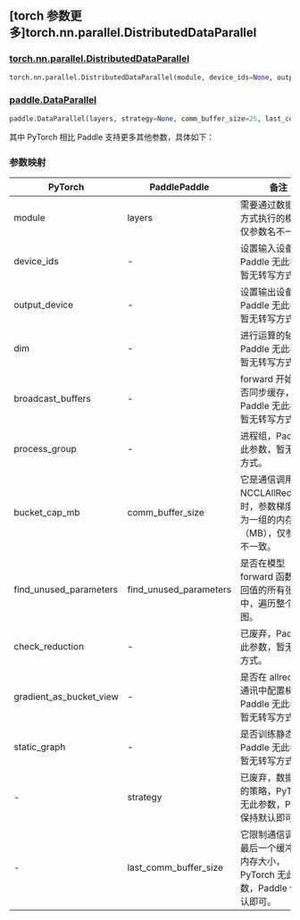 ## [torch 参数更多]torch.nn.parallel.DistributedDataParallel

### [torch.nn.parallel.DistributedDataParallel](https://pytorch.org/docs/stable/generated/torch.nn.parallel.DistributedDataParallel.html#torch.nn.parallel.DistributedDataParallel)

```python
torch.nn.parallel.DistributedDataParallel(module, device_ids=None, output_device=None, dim=0, broadcast_buffers=True, process_group=None, bucket_cap_mb=25, find_unused_parameters=False, check_reduction=False, gradient_as_bucket_view=False, static_graph=False)
```

### [paddle.DataParallel](https://www.paddlepaddle.org.cn/documentation/docs/zh/api/paddle/DataParallel_cn.html)

```python
paddle.DataParallel(layers, strategy=None, comm_buffer_size=25, last_comm_buffer_size=1, find_unused_parameters=False)
```

其中 PyTorch 相比 Paddle 支持更多其他参数，具体如下：

### 参数映射

| PyTorch                 | PaddlePaddle           | 备注                                                                                     |
| ----------------------- | ---------------------- | ---------------------------------------------------------------------------------------- |
| module                  | layers                 | 需要通过数据并行方式执行的模型，仅参数名不一致。                                         |
| device_ids              | -                      | 设置输入设备，Paddle 无此参数，暂无转写方式。                                                      |
| output_device           | -                      | 设置输出设备，Paddle 无此参数，暂无转写方式。                                                      |
| dim                     | -                      | 进行运算的轴，Paddle 无此参数，暂无转写方式。                                                      |
| broadcast_buffers       | -                      | forward 开始时是否同步缓存，Paddle 无此参数，暂无转写方式。                                        |
| process_group           | -                      | 进程组，Paddle 无此参数，暂无转写方式。                                                            |
| bucket_cap_mb           | comm_buffer_size       | 它是通信调用（如 NCCLAllReduce）时，参数梯度聚合为一组的内存大小（MB），仅参数名不一致。 |
| find_unused_parameters  | find_unused_parameters | 是否在模型 forward 函数的返回值的所有张量中，遍历整个向后图。                            |
| check_reduction         | -                      | 已废弃，Paddle 无此参数，暂无转写方式。                                                            |
| gradient_as_bucket_view | -                      | 是否在 allreduce 通讯中配置梯度，Paddle 无此参数，暂无转写方式。                                   |
| static_graph            | -                      | 是否训练静态图，Paddle 无此参数，暂无转写方式。                                                    |
| -                       | strategy               | 已废弃，数据并行的策略，PyTorch 无此参数，Paddle 保持默认即可。                          |
| -                       | last_comm_buffer_size  | 它限制通信调用中最后一个缓冲区的内存大小，PyTorch 无此参数，Paddle 保持默认即可。        |
